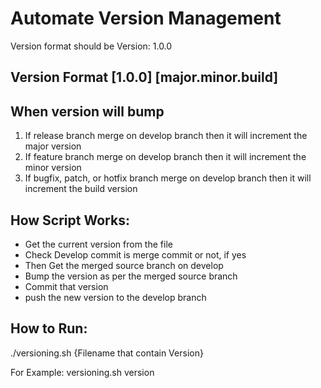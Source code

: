 # Automate Version Management

Version format should be Version: 1.0.0

Version Format [1.0.0] [major.minor.build]
--------------------------------------------------

When version will bump
-------------------------------------------------
1. If release branch merge on develop branch then it will increment the major version
2. If feature branch merge on develop branch then it will increment the minor version
3. If bugfix, patch, or hotfix branch merge on develop branch then it will increment the build version


How Script Works:
----------------------------------------------------
* Get the current version from the file
* Check Develop commit is merge commit or not, if yes
* Then Get the merged source branch on develop 
* Bump the version as per the merged source branch
* Commit that version 
* push the new version to the develop branch

How to Run:
----------------------------------------------------

./versioning.sh {Filename that contain Version}

For Example:
versioning.sh version
